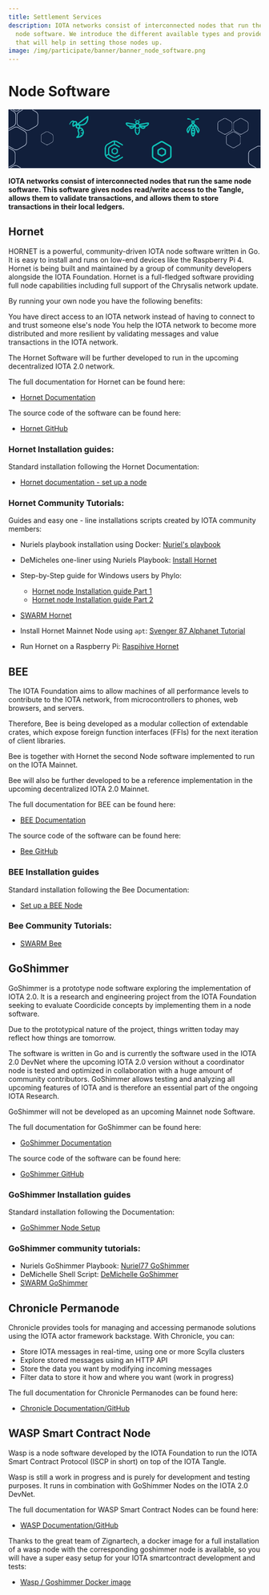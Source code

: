 ```yaml
---
title: Settlement Services
description: IOTA networks consist of interconnected nodes that run the same
  node software. We introduce the different available types and provide guides
  that will help in setting those nodes up.
image: /img/participate/banner/banner_node_software.png
---
```


# Node Software

![Node Software](/img/participate/banner/banner_node_software.png)

**IOTA networks consist of interconnected nodes that run the same node software. This software gives nodes read/write access to the Tangle, allows them to validate transactions, and allows them to store transactions in their local ledgers.**

## Hornet

HORNET is a powerful, community-driven IOTA node software written in Go. It is easy to install and runs on low-end devices like the Raspberry Pi 4. Hornet is being built and maintained by a group of community developers alongside the IOTA Foundation. Hornet is a full-fledged software providing full node capabilities including full support of the Chrysalis network update.

By running your own node you have the following benefits:

You have direct access to an IOTA network instead of having to connect to and trust someone else's node You help the IOTA network to become more distributed and more resilient by validating messages and value transactions in the IOTA network.

The Hornet Software will be further developed to run in the upcoming decentralized IOTA 2.0 network.

The full documentation for Hornet can be found here:

- [Hornet Documentation](/hornet/welcome)

The source code of the software can be found here:

- [Hornet GitHub](https://github.com/gohornet/hornet)

### Hornet Installation guides:

Standard installation following the Hornet Documentation:

- [Hornet documentation - set up a node](/hornet/getting_started)

### Hornet Community Tutorials:

Guides and easy one - line installations scripts created by IOTA community members:

- Nuriels playbook installation using Docker: [Nuriel's playbook](https://github.com/nuriel77/hornet-playbook)

- DeMicheles one-liner using Nuriels Playbook: [Install Hornet](https://github.com/demichele/install-hornet-1.5)

- Step-by-Step guide for Windows users by Phylo:

  - [Hornet node Installation guide Part 1](https://phyloiota.medium.com/iota-hornet-node-installation-81747de28338)
  - [Hornet node Installation guide Part 2](https://phyloiota.medium.com/iota-hornet-node-installation-2-8f2639e04d1d)

- [SWARM Hornet](https://github.com/tanglebay/swarm)

- Install Hornet Mainnet Node using `apt`: [Svenger 87 Alphanet Tutorial](https://github.com/svenger87/hornet-alphanet-tutorial)

- Run Hornet on a Raspberry Pi: [Raspihive Hornet](https://docs.raspihive.org/docs/install#45-first-start-of-raspihive-and-installation-of-the-hornet-node)

## BEE

The IOTA Foundation aims to allow machines of all performance levels to contribute to the IOTA network, from microcontrollers to phones, web browsers, and servers.

Therefore, Bee is being developed as a modular collection of extendable crates, which expose foreign function interfaces (FFIs) for the next iteration of client libraries.

Bee is together with Hornet the second Node software implemented to run on the IOTA Mainnet.

Bee will also be further developed to be a reference implementation in the upcoming decentralized IOTA 2.0 Mainnet.

The full documentation for BEE can be found here:

- [BEE Documentation](/bee/getting_started)

The source code of the software can be found here:

- [Bee GitHub](https://github.com/iotaledger/bee)

### BEE Installation guides

Standard installation following the Bee Documentation:

- [Set up a BEE Node](/bee/setup_a_node)

### Bee Community Tutorials:

- [SWARM Bee](https://github.com/tanglebay/swarm)

## GoShimmer

GoShimmer is a prototype node software exploring the implementation of IOTA 2.0. It is a research and engineering project from the IOTA Foundation seeking to evaluate Coordicide concepts by implementing them in a node software.

Due to the prototypical nature of the project, things written today may reflect how things are tomorrow.

The software is written in Go and is currently the software used in the IOTA 2.0 DevNet where the upcoming IOTA 2.0 version without a coordinator node is tested and optimized in collaboration with a huge amount of community contributors. GoShimmer allows testing and analyzing all upcoming features of IOTA and is therefore an essential part of the ongoing IOTA Research.

GoShimmer will not be developed as an upcoming Mainnet node Software.

The full documentation for GoShimmer can be found here:

- [GoShimmer Documentation](/goshimmer/welcome)

The source code of the software can be found here:

- [GoShimmer GitHub](https://github.com/iotaledger/goshimmer)

### GoShimmer Installation guides

Standard installation following the Documentation:

- [GoShimmer Node Setup](/goshimmer/tutorials/setup)

### GoShimmer community tutorials:

- Nuriels GoShimmer Playbook: [Nuriel77 GoShimmer](https://github.com/nuriel77/goshimmer-playbook)
- DeMichelle Shell Script: [DeMichelle GoShimmer](https://github.com/demichele/install-goshimmer)
- [SWARM GoShimmer](https://github.com/tanglebay/swarm)

## Chronicle Permanode

Chronicle provides tools for managing and accessing permanode solutions using the IOTA actor framework backstage. With Chronicle, you can:

- Store IOTA messages in real-time, using one or more Scylla clusters
- Explore stored messages using an HTTP API
- Store the data you want by modifying incoming messages
- Filter data to store it how and where you want (work in progress)

The full documentation for Chronicle Permanodes can be found here:

- [Chronicle Documentation/GitHub](https://github.com/iotaledger/chronicle.rs)

## WASP Smart Contract Node

Wasp is a node software developed by the IOTA Foundation to run the IOTA Smart Contract Protocol (ISCP in short) on top of the IOTA Tangle.

Wasp is still a work in progress and is purely for development and testing purposes. It runs in combination with GoShimmer Nodes on the IOTA 2.0 DevNet.

The full documentation for WASP Smart Contract Nodes can be found here:

- [WASP Documentation/GitHub](https://github.com/iotaledger/wasp)

Thanks to the great team of Zignartech, a docker image for a full installation of a wasp node with the corresponding goshimmer node is available, so you will have a super easy setup for your IOTA smartcontract development and tests:

- [Wasp / Goshimmer Docker image](https://hub.docker.com/r/zignartech/wasp)
